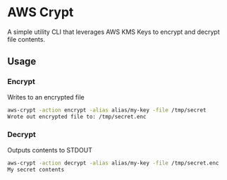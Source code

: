 # AWS Crypt

A simple utility CLI that leverages AWS KMS Keys to encrypt and decrypt file contents.

## Usage

### Encrypt

Writes to an encrypted file

```bash
aws-crypt -action encrypt -alias alias/my-key -file /tmp/secret
Wrote out encrypted file to: /tmp/secret.enc
```

### Decrypt

Outputs contents to STDOUT

```bash
aws-crypt -action decrypt -alias alias/my-key -file /tmp/secret.enc
My secret contents
```
